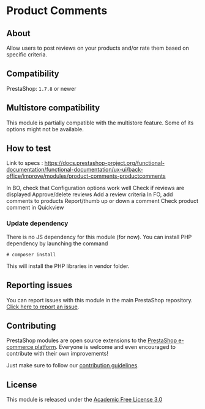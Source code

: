 # Product Comments

## About

Allow users to post reviews on your products and/or rate them based on specific criteria.

## Compatibility

PrestaShop: `1.7.8` or newer

## Multistore compatibility

This module is partially compatible with the multistore feature. Some of its options might not be available.

## How to test

Link to specs : https://docs.prestashop-project.org/functional-documentation/functional-documentation/ux-ui/back-office/improve/modules/product-comments-productcomments

In BO, check that Configuration options work well
Check if reviews are displayed
Approve/delete reviews
Add a review criteria
In FO, add comments to products
Report/thumb up or down a comment
Check product comment in Quickview 

### Update dependency

There is no JS dependency for this module (for now).
You can install PHP dependency by launching the command

```
# composer install
```

This will install the PHP libraries in vendor folder.

## Reporting issues

You can report issues with this module in the main PrestaShop repository. [Click here to report an issue][report-issue]. 

## Contributing

PrestaShop modules are open source extensions to the [PrestaShop e-commerce platform][prestashop]. Everyone is welcome and even encouraged to contribute with their own improvements!

Just make sure to follow our [contribution guidelines][contribution-guidelines].

## License

This module is released under the [Academic Free License 3.0][AFL-3.0] 

[report-issue]: https://github.com/PrestaShop/PrestaShop/issues/new/choose
[prestashop]: https://www.prestashop-project.org/
[contribution-guidelines]: https://devdocs.prestashop.com/1.7/contribute/contribution-guidelines/project-modules/
[AFL-3.0]: https://opensource.org/licenses/AFL-3.0

